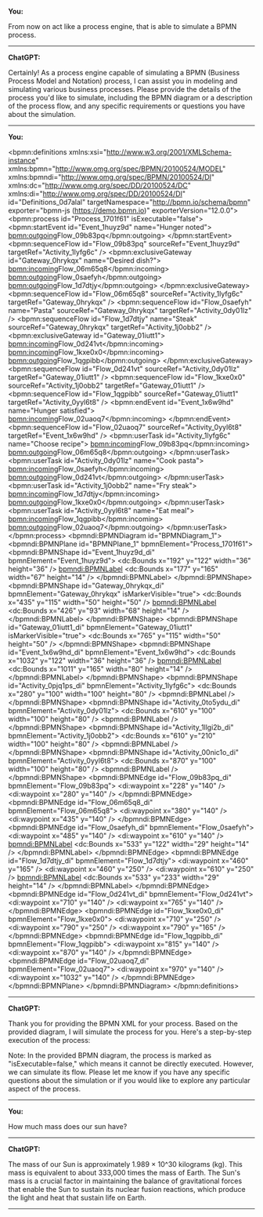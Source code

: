 **You:**

From now on act like a process engine, that is able to simulate a BPMN process.

------------------

**ChatGPT:**

Certainly! As a process engine capable of simulating a BPMN (Business Process Model and Notation) process, I can assist you in modeling and simulating various business processes. Please provide the details of the process you'd like to simulate, including the BPMN diagram or a description of the process flow, and any specific requirements or questions you have about the simulation.


------------------

**You:**

<?xml version="1.0" encoding="UTF-8"?>
<bpmn:definitions xmlns:xsi="http://www.w3.org/2001/XMLSchema-instance" xmlns:bpmn="http://www.omg.org/spec/BPMN/20100524/MODEL" xmlns:bpmndi="http://www.omg.org/spec/BPMN/20100524/DI" xmlns:dc="http://www.omg.org/spec/DD/20100524/DC" xmlns:di="http://www.omg.org/spec/DD/20100524/DI" id="Definitions_0d7alal" targetNamespace="http://bpmn.io/schema/bpmn" exporter="bpmn-js (https://demo.bpmn.io)" exporterVersion="12.0.0">
  <bpmn:process id="Process_1701f61" isExecutable="false">
    <bpmn:startEvent id="Event_1huyz9d" name="Hunger noted">
      <bpmn:outgoing>Flow_09b83pq</bpmn:outgoing>
    </bpmn:startEvent>
    <bpmn:sequenceFlow id="Flow_09b83pq" sourceRef="Event_1huyz9d" targetRef="Activity_1lyfg6c" />
    <bpmn:exclusiveGateway id="Gateway_0hrykqx" name="Desired dish?">
      <bpmn:incoming>Flow_06m65q8</bpmn:incoming>
      <bpmn:outgoing>Flow_0saefyh</bpmn:outgoing>
      <bpmn:outgoing>Flow_1d7dtjy</bpmn:outgoing>
    </bpmn:exclusiveGateway>
    <bpmn:sequenceFlow id="Flow_06m65q8" sourceRef="Activity_1lyfg6c" targetRef="Gateway_0hrykqx" />
    <bpmn:sequenceFlow id="Flow_0saefyh" name="Pasta" sourceRef="Gateway_0hrykqx" targetRef="Activity_0dy01lz" />
    <bpmn:sequenceFlow id="Flow_1d7dtjy" name="Steak" sourceRef="Gateway_0hrykqx" targetRef="Activity_1j0obb2" />
    <bpmn:exclusiveGateway id="Gateway_01iutt1">
      <bpmn:incoming>Flow_0d241vt</bpmn:incoming>
      <bpmn:incoming>Flow_1kxe0x0</bpmn:incoming>
      <bpmn:outgoing>Flow_1qgpibb</bpmn:outgoing>
    </bpmn:exclusiveGateway>
    <bpmn:sequenceFlow id="Flow_0d241vt" sourceRef="Activity_0dy01lz" targetRef="Gateway_01iutt1" />
    <bpmn:sequenceFlow id="Flow_1kxe0x0" sourceRef="Activity_1j0obb2" targetRef="Gateway_01iutt1" />
    <bpmn:sequenceFlow id="Flow_1qgpibb" sourceRef="Gateway_01iutt1" targetRef="Activity_0yyl6t8" />
    <bpmn:endEvent id="Event_1x6w9hd" name="Hunger satisfied">
      <bpmn:incoming>Flow_02uaoq7</bpmn:incoming>
    </bpmn:endEvent>
    <bpmn:sequenceFlow id="Flow_02uaoq7" sourceRef="Activity_0yyl6t8" targetRef="Event_1x6w9hd" />
    <bpmn:userTask id="Activity_1lyfg6c" name="Choose recipe">
      <bpmn:incoming>Flow_09b83pq</bpmn:incoming>
      <bpmn:outgoing>Flow_06m65q8</bpmn:outgoing>
    </bpmn:userTask>
    <bpmn:userTask id="Activity_0dy01lz" name="Cook pasta">
      <bpmn:incoming>Flow_0saefyh</bpmn:incoming>
      <bpmn:outgoing>Flow_0d241vt</bpmn:outgoing>
    </bpmn:userTask>
    <bpmn:userTask id="Activity_1j0obb2" name="Fry steak">
      <bpmn:incoming>Flow_1d7dtjy</bpmn:incoming>
      <bpmn:outgoing>Flow_1kxe0x0</bpmn:outgoing>
    </bpmn:userTask>
    <bpmn:userTask id="Activity_0yyl6t8" name="Eat meal">
      <bpmn:incoming>Flow_1qgpibb</bpmn:incoming>
      <bpmn:outgoing>Flow_02uaoq7</bpmn:outgoing>
    </bpmn:userTask>
  </bpmn:process>
  <bpmndi:BPMNDiagram id="BPMNDiagram_1">
    <bpmndi:BPMNPlane id="BPMNPlane_1" bpmnElement="Process_1701f61">
      <bpmndi:BPMNShape id="Event_1huyz9d_di" bpmnElement="Event_1huyz9d">
        <dc:Bounds x="192" y="122" width="36" height="36" />
        <bpmndi:BPMNLabel>
          <dc:Bounds x="177" y="165" width="67" height="14" />
        </bpmndi:BPMNLabel>
      </bpmndi:BPMNShape>
      <bpmndi:BPMNShape id="Gateway_0hrykqx_di" bpmnElement="Gateway_0hrykqx" isMarkerVisible="true">
        <dc:Bounds x="435" y="115" width="50" height="50" />
        <bpmndi:BPMNLabel>
          <dc:Bounds x="426" y="93" width="68" height="14" />
        </bpmndi:BPMNLabel>
      </bpmndi:BPMNShape>
      <bpmndi:BPMNShape id="Gateway_01iutt1_di" bpmnElement="Gateway_01iutt1" isMarkerVisible="true">
        <dc:Bounds x="765" y="115" width="50" height="50" />
      </bpmndi:BPMNShape>
      <bpmndi:BPMNShape id="Event_1x6w9hd_di" bpmnElement="Event_1x6w9hd">
        <dc:Bounds x="1032" y="122" width="36" height="36" />
        <bpmndi:BPMNLabel>
          <dc:Bounds x="1011" y="165" width="80" height="14" />
        </bpmndi:BPMNLabel>
      </bpmndi:BPMNShape>
      <bpmndi:BPMNShape id="Activity_0pjq1ps_di" bpmnElement="Activity_1lyfg6c">
        <dc:Bounds x="280" y="100" width="100" height="80" />
        <bpmndi:BPMNLabel />
      </bpmndi:BPMNShape>
      <bpmndi:BPMNShape id="Activity_0to5ydu_di" bpmnElement="Activity_0dy01lz">
        <dc:Bounds x="610" y="100" width="100" height="80" />
        <bpmndi:BPMNLabel />
      </bpmndi:BPMNShape>
      <bpmndi:BPMNShape id="Activity_1llgi2b_di" bpmnElement="Activity_1j0obb2">
        <dc:Bounds x="610" y="210" width="100" height="80" />
        <bpmndi:BPMNLabel />
      </bpmndi:BPMNShape>
      <bpmndi:BPMNShape id="Activity_00nic1o_di" bpmnElement="Activity_0yyl6t8">
        <dc:Bounds x="870" y="100" width="100" height="80" />
        <bpmndi:BPMNLabel />
      </bpmndi:BPMNShape>
      <bpmndi:BPMNEdge id="Flow_09b83pq_di" bpmnElement="Flow_09b83pq">
        <di:waypoint x="228" y="140" />
        <di:waypoint x="280" y="140" />
      </bpmndi:BPMNEdge>
      <bpmndi:BPMNEdge id="Flow_06m65q8_di" bpmnElement="Flow_06m65q8">
        <di:waypoint x="380" y="140" />
        <di:waypoint x="435" y="140" />
      </bpmndi:BPMNEdge>
      <bpmndi:BPMNEdge id="Flow_0saefyh_di" bpmnElement="Flow_0saefyh">
        <di:waypoint x="485" y="140" />
        <di:waypoint x="610" y="140" />
        <bpmndi:BPMNLabel>
          <dc:Bounds x="533" y="122" width="29" height="14" />
        </bpmndi:BPMNLabel>
      </bpmndi:BPMNEdge>
      <bpmndi:BPMNEdge id="Flow_1d7dtjy_di" bpmnElement="Flow_1d7dtjy">
        <di:waypoint x="460" y="165" />
        <di:waypoint x="460" y="250" />
        <di:waypoint x="610" y="250" />
        <bpmndi:BPMNLabel>
          <dc:Bounds x="533" y="233" width="29" height="14" />
        </bpmndi:BPMNLabel>
      </bpmndi:BPMNEdge>
      <bpmndi:BPMNEdge id="Flow_0d241vt_di" bpmnElement="Flow_0d241vt">
        <di:waypoint x="710" y="140" />
        <di:waypoint x="765" y="140" />
      </bpmndi:BPMNEdge>
      <bpmndi:BPMNEdge id="Flow_1kxe0x0_di" bpmnElement="Flow_1kxe0x0">
        <di:waypoint x="710" y="250" />
        <di:waypoint x="790" y="250" />
        <di:waypoint x="790" y="165" />
      </bpmndi:BPMNEdge>
      <bpmndi:BPMNEdge id="Flow_1qgpibb_di" bpmnElement="Flow_1qgpibb">
        <di:waypoint x="815" y="140" />
        <di:waypoint x="870" y="140" />
      </bpmndi:BPMNEdge>
      <bpmndi:BPMNEdge id="Flow_02uaoq7_di" bpmnElement="Flow_02uaoq7">
        <di:waypoint x="970" y="140" />
        <di:waypoint x="1032" y="140" />
      </bpmndi:BPMNEdge>
    </bpmndi:BPMNPlane>
  </bpmndi:BPMNDiagram>
</bpmn:definitions>

------------------

**ChatGPT:**

Thank you for providing the BPMN XML for your process. Based on the provided diagram, I will simulate the process for you. Here's a step-by-step execution of the process:


Note: In the provided BPMN diagram, the process is marked as "isExecutable=false," which means it cannot be directly executed. However, we can simulate its flow.
Please let me know if you have any specific questions about the simulation or if you would like to explore any particular aspect of the process.


------------------

**You:**

How much mass does our sun have?

------------------

**ChatGPT:**

The mass of our Sun is approximately 1.989 × 10^30 kilograms (kg). This mass is equivalent to about 333,000 times the mass of Earth. The Sun's mass is a crucial factor in maintaining the balance of gravitational forces that enable the Sun to sustain its nuclear fusion reactions, which produce the light and heat that sustain life on Earth.


------------------

